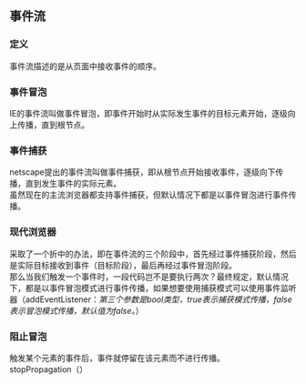 ## 事件流
### 定义
事件流描述的是从页面中接收事件的顺序。
### 事件冒泡
IE的事件流叫做事件冒泡，即事件开始时从实际发生事件的目标元素开始，逐级向上传播，直到根节点。
### 事件捕获
netscape提出的事件流叫做事件捕获，即从根节点开始接收事件，逐级向下传播，直到发生事件的实际元素。  
虽然现在的主流浏览器都支持事件捕获，但默认情况下都是以事件冒泡进行事件传播。
### 现代浏览器
采取了一个折中的办法，即在事件流的三个阶段中，首先经过事件捕获阶段，然后是实际目标接收到事件（目标阶段），最后再经过事件冒泡阶段。  
那么当我们触发一个事件时，一段代码岂不是要执行两次？最终规定，默认情况下，都是以事件冒泡模式进行事件传播，如果想要使用捕获模式可以使用事件监听器（addEventListener：*第三个参数是bool类型，true表示捕获模式传播，false表示冒泡模式传播，默认值为false。*）
### 阻止冒泡
触发某个元素的事件后，事件就停留在该元素而不进行传播。  
stopPropagation（）
